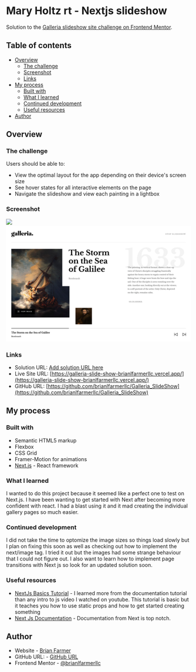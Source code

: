 # Mary Holtz rt - Nextjs slideshow

Solution to the [Galleria slideshow site challenge on Frontend Mentor](https://www.frontendmentor.io/challenges/galleria-slideshow-site-tEA4pwsa6).

## Table of contents

- [Overview](#overview)
  - [The challenge](#the-challenge)
  - [Screenshot](#screenshot)
  - [Links](#links)
- [My process](#my-process)
  - [Built with](#built-with)
  - [What I learned](#what-i-learned)
  - [Continued development](#continued-development)
  - [Useful resources](#useful-resources)
- [Author](#author)

## Overview

### The challenge

Users should be able to:

- View the optimal layout for the app depending on their device's screen size
- See hover states for all interactive elements on the page
- Navigate the slideshow and view each painting in a lightbox

### Screenshot

![](./screenshot.png)
![](./screenshot2.png)

### Links

- Solution URL: [Add solution URL here](https://your-solution-url.com)
- Live Site URL: [https://galleria-slide-show-brianlfarmerllc.vercel.app/](https://galleria-slide-show-brianlfarmerllc.vercel.app/)
- GitHub URL: [https://github.com/brianlfarmerllc/Galleria_SlideShow](https://github.com/brianlfarmerllc/Galleria_SlideShow)

## My process

### Built with

- Semantic HTML5 markup
- Flexbox
- CSS Grid
- Framer-Motion for animations
- [Next.js](https://nextjs.org/) - React framework

### What I learned

I wanted to do this project because it seemed like a perfect one to test on Next.js. I have been wanting to get started with Next after becoming more confident with react. I had a blast using it and it mad creating the individual gallery pages so much easier.

### Continued development

I did not take the time to optomize the image sizes so things load slowly but I plan on fixing this soon as well as checking out how to implement the next/image tag. I tried it out but the images had some strange behaviour that I could not figure out. I also want to learn how to implement page transitions with Next js so look for an updated solution soon.

### Useful resources

- [NextJs Basics Tutorial](https://nextjs.org/learn/basics/create-nextjs-app?utm_source=next-site&utm_medium=homepage-cta&utm_campaign=next-website) - I learned more from the documentation tutorial than any intro to js video I watched on youtube. This tutorial is basic but it teaches you how to use static props and how to get started creating something
- [Next Js Documentation](https://nextjs.org/docs/getting-started) - Documentation from Next is top notch.

## Author

- Website - [Brian Farmer](https://brianfarmerwebdev.netlify.app)
- GitHub URL: - [GitHub URL](https://github.com/brianlfarmerllc)
- Frontend Mentor - [@brianlfarmerllc](https://www.frontendmentor.io/profile/brianlfarmerllc)
